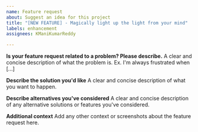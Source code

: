 ```yaml
---
name: Feature request
about: Suggest an idea for this project
title: "[NEW FEATURE] - Magically light up the light from your mind"
labels: enhancement
assignees: KManiKumarReddy

---
```


**Is your feature request related to a problem? Please describe.**
A clear and concise description of what the problem is. Ex. I'm always frustrated when [...]

**Describe the solution you'd like**
A clear and concise description of what you want to happen.

**Describe alternatives you've considered**
A clear and concise description of any alternative solutions or features you've considered.

**Additional context**
Add any other context or screenshots about the feature request here.

